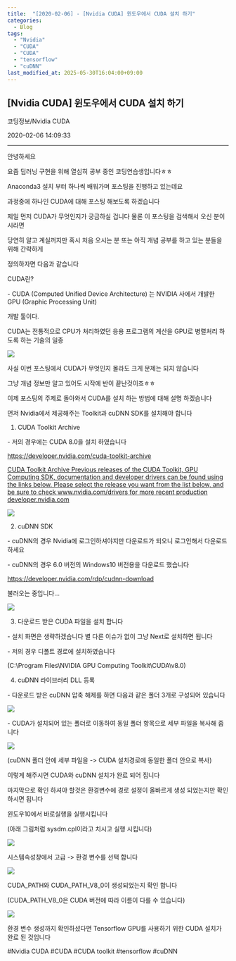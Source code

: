 ```yaml
---
title:  "[2020-02-06] - [Nvidia CUDA] 윈도우에서 CUDA 설치 하기"
categories:
  - Blog
tags:
  - "Nvidia"
  - "CUDA"
  - "CUDA"
  - "tensorflow"
  - "cuDNN"
last_modified_at: 2025-05-30T16:04:00+09:00
---
```


## [Nvidia CUDA] 윈도우에서 CUDA 설치 하기

코딩정보/Nvidia CUDA

2020-02-06 14:09:33

* * *

안녕하세요

요즘 딥러닝 구현을 위해 열심히 공부 중인 코딩연습생입니다ㅎㅎ

Anaconda3 설치 부터 하나씩 배워가며 포스팅을 진행하고 있는데요

과정중에 하나인 CUDA에 대해 포스팅 해보도록 하겠습니다

제일 먼저 CUDA가 무엇인지가 궁금하실 겁니다 물론 이 포스팅을 검색해서 오신 분이시라면

당연히 알고 계실꺼지만 혹시 처음 오시는 분 또는 아직 개념 공부를 하고 있는 분들을 위해 간략하게

정의하자면 다음과 같습니다

CUDA란?

\- CUDA (Computed Unified Device Architecture) 는 NVIDIA 사에서 개발한 GPU (Graphic
Processing Unit)

개발 툴이다.

CUDA는 전통적으로 CPU가 처리하였던 응용 프로그램의 계산을 GPU로 병렬처리 하도록 하는 기술의 일종

![](/assets/images/nvidia_cuda_윈도우에서_cuda_설치_하기/img.png)

사실 이번 포스팅에서 CUDA가 무엇인지 몰라도 크게 문제는 되지 않습니다

그냥 개념 정보만 알고 있어도 시작에 반이 끝난것이죠ㅎㅎ

이제 포스팅의 주제로 돌아와서 CUDA를 설치 하는 방법에 대해 설명 하겠습니다

먼저 Nvidia에서 제공해주는 Toolkit과 cuDNN SDK를 설치해야 합니다

1) CUDA Toolkit Archive

\- 저의 경우에는 CUDA 8.0을 설치 하였습니다

<https://developer.nvidia.com/cuda-toolkit-archive>

[ CUDA Toolkit Archive Previous releases of the CUDA Toolkit, GPU Computing
SDK, documentation and developer drivers can be found using the links below.
Please select the release you want from the list below, and be sure to check
www.nvidia.com/drivers for more recent production developer.nvidia.com
](https://developer.nvidia.com/cuda-toolkit-archive)

![](/assets/images/nvidia_cuda_윈도우에서_cuda_설치_하기/img_1.png)

2) cuDNN SDK

\- cuDNN의 경우 Nvidia에 로그인하셔야지만 다운로드가 되오니 로그인해서 다운로드 하세요

\- cuDNN의 경우 6.0 버전의 Windows10 버전용을 다운로드 했습니다

<https://developer.nvidia.com/rdp/cudnn-download>

불러오는 중입니다...

![](/assets/images/nvidia_cuda_윈도우에서_cuda_설치_하기/img_2.png)

3) 다운로드 받은 CUDA 파일을 설치 합니다

\- 설치 화면은 생략하겠습니다 별 다른 이슈가 없이 그냥 Next로 설치하면 됩니다

\- 저의 경우 디폴트 경로에 설치하였습니다

(C:\Program Files\NVIDIA GPU Computing Toolkit\CUDA\v8.0)

4) cuDNN 라이브러리 DLL 등록

\- 다운로드 받은 cuDNN 압축 해제를 하면 다음과 같은 폴더 3개로 구성되어 있습니다

![](/assets/images/nvidia_cuda_윈도우에서_cuda_설치_하기/img_3.png)

\- CUDA가 설치되어 있는 폴더로 이동하여 동일 폴더 항목으로 세부 파일을 복사해 줍니다

![](/assets/images/nvidia_cuda_윈도우에서_cuda_설치_하기/img_4.png)

(cuDNN 폴더 안에 세부 파일을 -> CUDA 설치경로에 동일한 폴더 안으로 복사)

이렇게 해주시면 CUDA와 cuDNN 설치가 완료 되어 집니다

마지막으로 확인 하셔야 할것은 환경변수에 경로 설정이 올바르게 생성 되었는지만 확인하시면 됩니다

윈도우10에서 바로실행을 실행시킵니다

(아래 그림처럼 sysdm.cpl이라고 치시고 실행 시킵니다)

![](/assets/images/nvidia_cuda_윈도우에서_cuda_설치_하기/img_5.png)

시스템속성창에서 고급 -> 환경 변수를 선택 합니다

![](/assets/images/nvidia_cuda_윈도우에서_cuda_설치_하기/img_6.png)

CUDA_PATH와 CUDA_PATH_V8_0이 생성되었는지 확인 합니다

(CUDA_PATH_V8_0은 CUDA 버전에 따라 이름이 다를 수 있습니다)

![](/assets/images/nvidia_cuda_윈도우에서_cuda_설치_하기/img_7.png)

환경 변수 생성까지 확인하셨다면 Tensorflow GPU를 사용하기 위한 CUDA 설치가 완료 된 것입니다

  

#Nvidia CUDA #CUDA #CUDA toolkit #tensorflow #cuDNN

